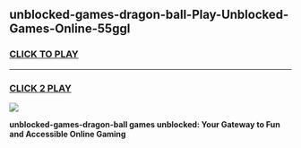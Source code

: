 
## unblocked-games-dragon-ball-Play-Unblocked-Games-Online-55ggl
<h3>
<a href="https://premium76.site?title=unblocked-games-dragon-ball&ref=24A">CLICK TO PLAY</a></h3>
<hr>

<h3>
<a href="https://premium76.site?title=unblocked-games-dragon-ball&ref=24A">CLICK 2 PLAY</a>
  
</h3>

<a href="https://premium76.site?title=unblocked-games-dragon-ball&ref=24A"><img src="https://clearcache.store/games.png"></a>


**unblocked-games-dragon-ball games unblocked: Your Gateway to Fun and Accessible Online Gaming**
